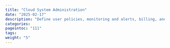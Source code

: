 ```yaml
---
title: "Cloud System Administration"
date: "2025-02-17"
description: "Define user policies, monitoring and alerts, billing, and other features for security, flexibility and performance"
categories:
pageintoc: "111"
tags:
weight: "5"
---
```


<a id="cloud-system-administration"></a>

<!--# Cloud System Administration -->






































